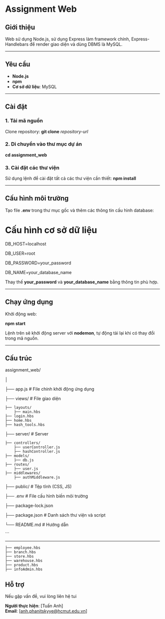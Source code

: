 
# Assignment Web

## Giới thiệu
Web sử dụng Node.js, sử dụng Express làm framework chính, Express-Handlebars để render giao diện và dùng DBMS là MySQL.

---

## Yêu cầu
- **Node.js**
- **npm** 
- **Cơ sở dữ liệu**: MySQL

---

## Cài đặt

### 1. Tải mã nguồn
Clone repository:
**git clone** *repository-url*


### 2. Di chuyển vào thư mục dự án
**cd assignment_web**

### 3. Cài đặt các thư viện
Sử dụng lệnh để cài đặt tất cả các thư viện cần thiết:
**npm install**

---

## Cấu hình môi trường
Tạo file **.env** trong thư mục gốc và thêm các thông tin cấu hình database:

# Cấu hình cơ sở dữ liệu
DB_HOST=localhost

DB_USER=root

DB_PASSWORD=your_password

DB_NAME=your_database_name

Thay thế **your_password** và **your_database_name** bằng thông tin phù hợp.

---

## Chạy ứng dụng

Khởi động web:

**npm start**

Lệnh trên sẽ khởi động server với **nodemon**, tự động tải lại khi có thay đổi trong mã nguồn.

---

## Cấu trúc

assignment_web/

│

├── app.js                  # File chính khởi động ứng dụng

├── views/                  # File giao diện

    ├── layouts/
        ├── main.hbs
    ├── login.hbs
    ├── home.hbs
    ├── hash_tools.hbs

├── server/                 # Server

    ├── controllers/
        ├── userController.js
        ├── hashController.js
    ├── models/ 
        ├── db.js
    ├── routes/
        ├── user.js
    ├── middlewares/
        ├── authMiddleware.js
    
├── public/                 # Tệp tĩnh (CSS, JS)

├── .env                    # File cấu hình biến môi trường

├── package-lock.json

├── package.json            # Danh sách thư viện và script

└── README.md               # Hướng dẫn

\`\`\`

---
    ├── employee.hbs
    ├── branch.hbs
    ├── store.hbs
    ├── warehouse.hbs
    ├── product.hbs
    ├── infoAdmin.hbs
## Hỗ trợ
Nếu gặp vấn đề, vui lòng liên hệ tui

**Người thực hiện**: [Tuấn Anh]  
**Email**: [anh.phanitskyye@hcmut.edu.vn]
